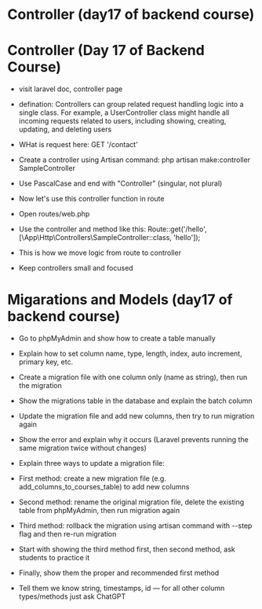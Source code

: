 # Controller (day17 of backend course)

# Controller (Day 17 of Backend Course)

-   visit laravel doc, controller page

-   defination: Controllers can group related request handling logic into a single class. For example, a UserController class might handle all incoming requests related to users, including showing, creating, updating, and deleting users

-   WHat is request here: GET '/contact'

-   Create a controller using Artisan command:
    php artisan make:controller SampleController

-   Use PascalCase and end with "Controller" (singular, not plural)

-   Now let's use this controller function in route
-   Open routes/web.php
-   Use the controller and method like this:
    Route::get('/hello', [\App\Http\Controllers\SampleController::class, 'hello']);

-   This is how we move logic from route to controller
-   Keep controllers small and focused

# Migarations and Models (day17 of backend course)

-   Go to phpMyAdmin and show how to create a table manually
-   Explain how to set column name, type, length, index, auto increment, primary key, etc.
-   Create a migration file with one column only (name as string), then run the migration
-   Show the migrations table in the database and explain the batch column
-   Update the migration file and add new columns, then try to run migration again
-   Show the error and explain why it occurs (Laravel prevents running the same migration twice without changes)

-   Explain three ways to update a migration file:

-   First method: create a new migration file (e.g. add_columns_to_courses_table) to add new columns
-   Second method: rename the original migration file, delete the existing table from phpMyAdmin, then run migration again
-   Third method: rollback the migration using artisan command with --step flag and then re-run migration
-   Start with showing the third method first, then second method, ask students to practice it

-   Finally, show them the proper and recommended first method

-   Tell them we know string, timestamps, id — for all other column types/methods just ask ChatGPT
